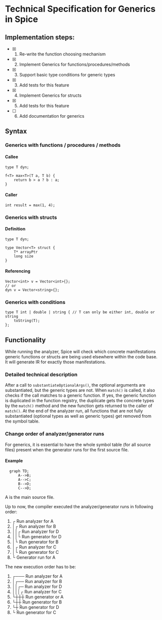 # Technical Specification for Generics in Spice

## Implementation steps:

- [x] 1. Re-write the function choosing mechanism
- [x] 2. Implement Generics for functions/procedures/methods
- [x] 3. Support basic type conditions for generic types
- [x] 3. Add tests for this feature
- [x] 4. Implement Generics for structs
- [x] 5. Add tests for this feature
- [ ] 6. Add documentation for generics

## Syntax

### Generics with functions / procedures / methods

#### Callee
```spice
type T dyn;

f<T> max<T>(T a, T b) {
	return b > a ? b : a;
}
```

#### Caller
```spice
int result = max(1, 4);
```

### Generics with structs

#### Definition
```spice
type T dyn;

type Vector<T> struct {
	T* arrayPtr
	long size
}
```

#### Referencing
```spice
Vector<int> v = Vector<int>{};
// or
dyn v = Vector<string>{};
```

### Generics with conditions
```spice
type T int | double | string { // T can only be either int, double or string
    toString(T);
}; 
```

## Functionality
While running the analyzer, Spice will check which concrete manifestations generic functions or structs are being used elsewhere
within the code base. It will generate IR for exactly those manifestations.

### Detailed technical description
After a call to `substantiateOptionalArgs()`, the optional arguments are substantiated, but the generic types are not. When `match()` is called,
it also checks if the call matches to a generic function. If yes, the generic function is duplicated in the function registry, the
duplicate gets the concrete types by the `match()` method and the new function gets returned to the caller of `match()`.  At the end
of the analyzer run, all functions that are not fully substantiated (optional types as well as generic types) get removed from the
symbol table.

### Change order of analyzer/generator runs
For generics, it is essential to have the whole symbol table (for all source files) present when the generator runs for the first
source file.

#### Example

```mermaid
  graph TD;
      A-->B;
      A-->C;
      B-->D;
      C-->D;
```

A is the main source file.

Up to now, the compiler executed the analyzer/generator runs in following order:

1. ┌ Run analyzer for A
2. │┌ Run analyzer for B
3. ││┌ Run analyzer for D
4. ││└ Run generator for D 
5. │└ Run generator for B
6. │┌ Run analyzer for C
7. │└ Run generator for C
8. └ Generator run for A

The new execution order has to be:

1. ┌─── Run analyzer for A
2. │┌── Run analyzer for B
3. ││┌─ Run analyzer for D
4. │││┌ Run analyzer for C
5. └┼┼┼ Run generator or A
6.  └┼┼ Run generator for B
7.   └┼ Run generator for D
8.    └ Run generator for C